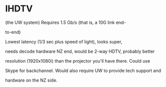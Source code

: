 # IHDTV

(the UW system) Requires 1.5 Gb/s (that is, a 10G link end-

to-end)

Lowest latency (1/3 sec plus speed of light), looks super,

needs decode hardware NZ end, would be 2-way HDTV, probably better

resolution (1920x1080i) than the projector you'll have there. Could use

Skype for backchannel.  Would also require UW to provide tech support and

hardware on the NZ side.
